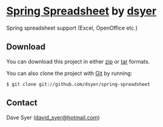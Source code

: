 # [Spring Spreadsheet](https://github.com/dsyer/spring-spreadsheet) by [dsyer](https://github.com/dsyer">dsyer)

Spring spreadsheet support (Excel, OpenOffice etc.)

## Download

You can download this project in either
[zip](https://github.com/dsyer/spring-spreadsheet/zipball/master) or
[tar](https://github.com/dsyer/spring-spreadsheet/tarball/master) formats.

You can also clone the project with [Git](http://git-scm.com) by running:

    $ git clone git://github.com/dsyer/spring-spreadsheet
    

## Contact

Dave Syer (david_syer@hotmail.com)
